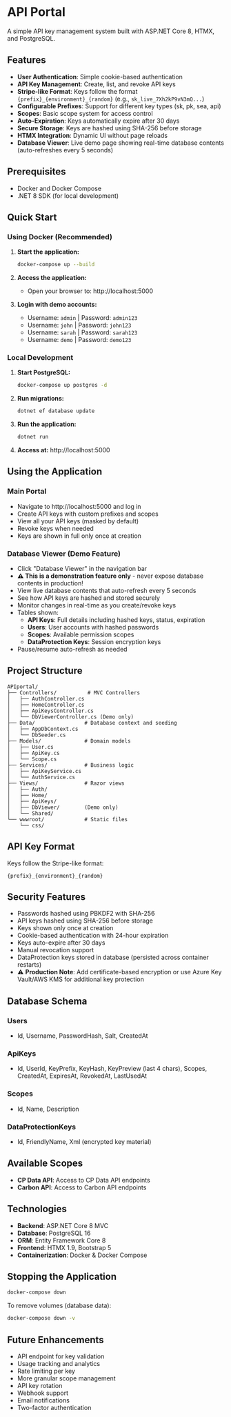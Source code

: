 # API Portal

A simple API key management system built with ASP.NET Core 8, HTMX, and PostgreSQL.

## Features

- **User Authentication**: Simple cookie-based authentication
- **API Key Management**: Create, list, and revoke API keys
- **Stripe-like Format**: Keys follow the format `{prefix}_{environment}_{random}` (e.g., `sk_live_7Xh2kP9vN3mQ...`)
- **Configurable Prefixes**: Support for different key types (sk, pk, sea, api)
- **Scopes**: Basic scope system for access control
- **Auto-Expiration**: Keys automatically expire after 30 days
- **Secure Storage**: Keys are hashed using SHA-256 before storage
- **HTMX Integration**: Dynamic UI without page reloads
- **Database Viewer**: Live demo page showing real-time database contents (auto-refreshes every 5 seconds)

## Prerequisites

- Docker and Docker Compose
- .NET 8 SDK (for local development)

## Quick Start

### Using Docker (Recommended)

1. **Start the application:**
   ```bash
   docker-compose up --build
   ```

2. **Access the application:**
   - Open your browser to: http://localhost:5000

3. **Login with demo accounts:**
   - Username: `admin` | Password: `admin123`
   - Username: `john` | Password: `john123`
   - Username: `sarah` | Password: `sarah123`
   - Username: `demo` | Password: `demo123`

### Local Development

1. **Start PostgreSQL:**
   ```bash
   docker-compose up postgres -d
   ```

2. **Run migrations:**
   ```bash
   dotnet ef database update
   ```

3. **Run the application:**
   ```bash
   dotnet run
   ```

4. **Access at:** http://localhost:5000

## Using the Application

### Main Portal
- Navigate to http://localhost:5000 and log in
- Create API keys with custom prefixes and scopes
- View all your API keys (masked by default)
- Revoke keys when needed
- Keys are shown in full only once at creation

### Database Viewer (Demo Feature)
- Click "Database Viewer" in the navigation bar
- **⚠️ This is a demonstration feature only** - never expose database contents in production!
- View live database contents that auto-refresh every 5 seconds
- See how API keys are hashed and stored securely
- Monitor changes in real-time as you create/revoke keys
- Tables shown:
  - **API Keys**: Full details including hashed keys, status, expiration
  - **Users**: User accounts with hashed passwords
  - **Scopes**: Available permission scopes
  - **DataProtection Keys**: Session encryption keys
- Pause/resume auto-refresh as needed

## Project Structure

```
APIportal/
├── Controllers/          # MVC Controllers
│   ├── AuthController.cs
│   ├── HomeController.cs
│   ├── ApiKeysController.cs
│   └── DbViewerController.cs (Demo only)
├── Data/                # Database context and seeding
│   ├── AppDbContext.cs
│   └── DbSeeder.cs
├── Models/              # Domain models
│   ├── User.cs
│   ├── ApiKey.cs
│   └── Scope.cs
├── Services/            # Business logic
│   ├── ApiKeyService.cs
│   └── AuthService.cs
├── Views/               # Razor views
│   ├── Auth/
│   ├── Home/
│   ├── ApiKeys/
│   ├── DbViewer/        (Demo only)
│   └── Shared/
└── wwwroot/             # Static files
    └── css/
```

## API Key Format

Keys follow the Stripe-like format:

```
{prefix}_{environment}_{random}
```

## Security Features

- Passwords hashed using PBKDF2 with SHA-256
- API keys hashed using SHA-256 before storage
- Keys shown only once at creation
- Cookie-based authentication with 24-hour expiration
- Keys auto-expire after 30 days
- Manual revocation support
- DataProtection keys stored in database (persisted across container restarts)
- ⚠️ **Production Note**: Add certificate-based encryption or use Azure Key Vault/AWS KMS for additional key protection

## Database Schema

### Users
- Id, Username, PasswordHash, Salt, CreatedAt

### ApiKeys
- Id, UserId, KeyPrefix, KeyHash, KeyPreview (last 4 chars), Scopes, CreatedAt, ExpiresAt, RevokedAt, LastUsedAt

### Scopes
- Id, Name, Description

### DataProtectionKeys
- Id, FriendlyName, Xml (encrypted key material)

## Available Scopes

- **CP Data API**: Access to CP Data API endpoints
- **Carbon API**: Access to Carbon API endpoints

## Technologies

- **Backend**: ASP.NET Core 8 MVC
- **Database**: PostgreSQL 16
- **ORM**: Entity Framework Core 8
- **Frontend**: HTMX 1.9, Bootstrap 5
- **Containerization**: Docker & Docker Compose

## Stopping the Application

```bash
docker-compose down
```

To remove volumes (database data):
```bash
docker-compose down -v
```

## Future Enhancements

- API endpoint for key validation
- Usage tracking and analytics
- Rate limiting per key
- More granular scope management
- API key rotation
- Webhook support
- Email notifications
- Two-factor authentication
